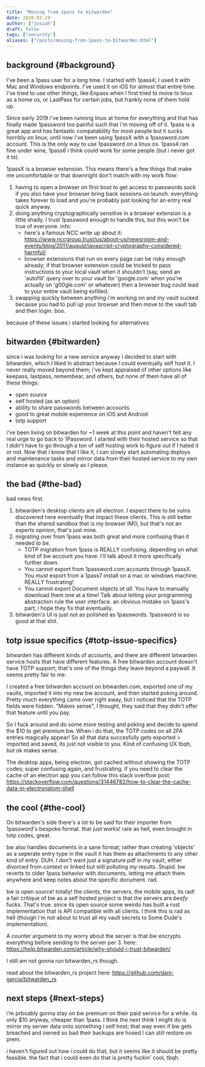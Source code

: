 ```yaml
---
title: "Moving from 1pass to bitwarden"
date: 2020-03-29
author: ["josiah"]
draft: false
tags: ["security"]
aliases: ["/posts/moving-from-1pass-to-bitwarden.html"]
---
```


## background {#background}

I've been a 1pass user for a long time. I started with 1pass4; I used it with Mac and Windows endpoints. I've used it on iOS for almost that entire time. I've tried to use other things, like Enpass when I first tried to move to linux as a home os, or LastPass for certain jobs, but frankly none of them hold up.

Since early 2019 i've been running linux at home for everything and that has finally made 1password too painful such that i'm moving off of it. 1pass is a great app and has fantastic compatability for most people but it sucks horribly on linux; until now i've been using 1passX with a 1password.com account. This is the _only_ way to use 1password on a linux os. 1pass4 ran fine under wine, 1pass6 i think could work for some people (but i never got it to).

1passX is a browser extension. This means there's a few things that make me uncomfortable or that downright don't match with my work flow:

1.  having to open a browser on first boot to get access to passwords suck if you also have your browser bring back sessions on launch. everything takes forever to load and you're probably just looking for an entry real quick anyway.
2.  doing anything cryptographically sensitive in a browser extension is a little shady. I trust 1password enough to handle this, but this won't be true of everyone. info:
    -   here's a famous NCC write up about it: <https://www.nccgroup.trust/us/about-us/newsroom-and-events/blog/2011/august/javascript-cryptography-considered-harmful/>
    -   browser extensions that run on every page can be risky enough already; if that browser extension could be tricked to pass instructions to your local vault when it shouldn't (say, send an 'autofill' query over to your vault for 'google.com' when you're actually on 'g00gle.com' or whatever) then a browser bug could lead to your entire vault being exfilled.
3.  swapping quickly between anything i'm working on and my vault sucked because you had to pull up your browser and then move to the vault tab and then login. boo.

because of these issues i started looking for alternatives


## bitwarden {#bitwarden}

since i was looking for a new service anyway I decided to start with bitwarden, which I liked in abstract because I could eventually self host it. I never really moved beyond them; i've kept appraised of other options like keepass, lastpass, remembear, and others, but none of them have all of these things:

-   open source
-   self hosted (as an option)
-   ability to share passwords between accounts
-   good to great mobile experience on iOS <span class="underline">and</span> Android
-   totp support

i've been living on bitwarden for ~1 week at this point and haven't felt any real urge to go back to 1Password. I started with their hosted service so that I didn't have to go through a ton of self hosting work to figure out if I hated it or not. Now that I know that I like it, I can slowly start automating deploys and maintenance tasks and mirror data from their hosted service to my own instance as quickly or slowly as I please.


## the bad {#the-bad}

bad news first.

1.  bitwarden's desktop clients are all electron. I expect there to be vulns discovered here eventually that impact these clients. This is still better than the shared sandbox that is my browser IMO, but that's not an experts opinion, that's just mine.
2.  migrating over from 1pass was both great and more confusing than it needed to be.
    -   TOTP migration from 1pass is REALLY confusing, depending on what kind of bw account you have. I'll talk about it more specifically further down.
    -   You cannot export from 1password.com accounts through 1passX. You _must_ export from a 1pass7 install on a mac or windows machine. REALLY frustrating!
    -   You cannot export Document objects _at all_. You have to manually download them one at a time! Talk about letting your programming abstraction rule the user interface. an obvious mistake on 1pass's part, i hope they fix that eventually.
3.  bitwarden's UI is just not as polished as 1passwords. 1password is so good at that shit.


## totp issue specifics {#totp-issue-specifics}

bitwarden has different kinds of accounts, and there are different bitwarden service hosts that have different features. A free bitwarden account doesn't have TOTP support; that's one of the things they leave beyond a paywall. It seems pretty fair to me.

I created a free bitwarden account on bitwarden.com, exported one of my vaults, imported it into my new bw account, and then started poking around. Pretty much everything came over right away, but I noticed that the TOTP fields were hidden. "Makes sense", I thought, they said that they didn't offer that feature until you pay.

So I fuck around and do some more testing and poking and decide to spend the $10 to get premium bw. When i do that, the TOTP codes on all 2FA entries magically appear! So all that data succesfully gets exported &gt; imported and saved, its just not visible to you. Kind of confusing UX tbqh, but ok makes sense.

The desktop apps, being electron, got cached without showing the TOTP codes; super confusing again, and frustrating. if you need to clear the cache of an electron app you can follow this stack overflow post:
 <https://stackoverflow.com/questions/31446782/how-to-clear-the-cache-data-in-electronatom-shell>


## the cool {#the-cool}

On bitwarden's side there's a lot to be said for their importer from 1password's bespoke format. that just works! rare as hell, even brought in totp codes, great.

bw also handles documents in a sane format; rather than creating 'objects' as a seperate entry type in the vault it has them as attachments to any other kind of entry. DUH. I don't want just a signature pdf in my vault, either divorced from context or linked but still polluting my results. Stupid. bw reverts to older 1pass behavior with documents, letting me attach them anywhere and keep notes about the specific document. rad.

bw is open source! totally! the clients, the servers, the mobile apps, its rad! a fair critique of bw as a self hosted project is that the servers are _beefy_ fucks. That's true.  since its open source some weirdo has built a rust implementation that is API compatible with all clients. I think this is rad as hell (though i'm not about to trust all my vault secrets to Some Dude's implementation).

A counter argument to my worry about the server is that bw encrypts everything before sending to the server per 3. here:
<https://help.bitwarden.com/article/why-should-i-trust-bitwarden/>

I still am not gonna run bitwarden_rs though.

read about the bitwarden_rs project here:
<https://github.com/dani-garcia/bitwarden_rs>


## next steps {#next-steps}

i'm prboably gonna stay on bw premium on their paid service for a while. its only $10 anyway, cheaper than 1pass. I think the next think I might do is mirror my server data onto something i self host; that way even if bw gets breached and owned so bad their backups are hosed I can still restore on prem.

i haven't figured out how i could do that, but it seems like it should be pretty feasible. the fact that i could even do that is pretty fuckin' cool, tbqh.
